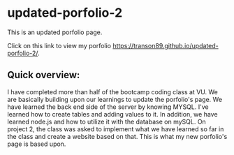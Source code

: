 # updated-porfolio-2

This is an updated porfolio page. 

Click on this link to view my porfolio https://transon89.github.io/updated-porfolio-2/.

## Quick overview: 

I have completed more than half of the bootcamp coding class at VU. We are basically building upon our learnings to update the porfolio's page. 
We have learned the back end side of the server by knowing MYSQL. I've learned how to create tables and adding values to it. In addition, we have learned node.js and how to utilize it with the database on mySQL. On project 2, the class was asked to implement what we have learned so far in the class and create a website based on that. This is what my new porfolio's page is based upon. 

